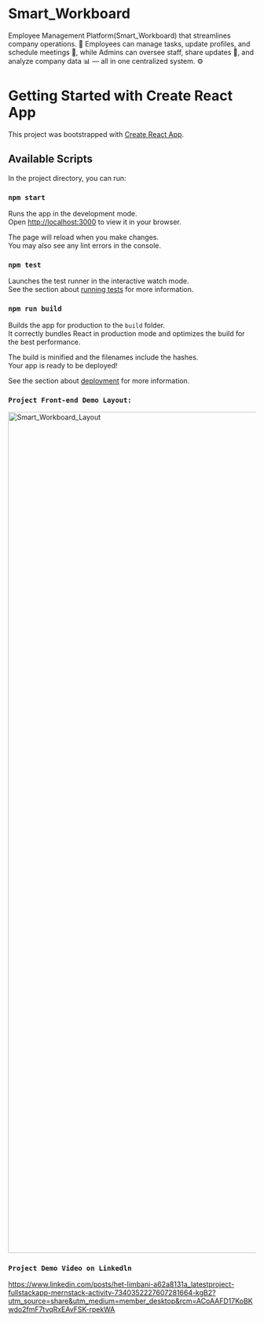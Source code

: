 # Smart_Workboard
Employee Management Platform(Smart_Workboard) that streamlines company operations. 👥 Employees can manage tasks, update profiles, and schedule meetings 📅, while Admins can oversee staff, share updates 📢, and analyze company data 📊 — all in one centralized system. ⚙️


# Getting Started with Create React App

This project was bootstrapped with [Create React App](https://github.com/facebook/create-react-app).

## Available Scripts

In the project directory, you can run:

### `npm start`

Runs the app in the development mode.\
Open [http://localhost:3000](http://localhost:3000) to view it in your browser.

The page will reload when you make changes.\
You may also see any lint errors in the console.

### `npm test`

Launches the test runner in the interactive watch mode.\
See the section about [running tests](https://facebook.github.io/create-react-app/docs/running-tests) for more information.

### `npm run build`

Builds the app for production to the `build` folder.\
It correctly bundles React in production mode and optimizes the build for the best performance.

The build is minified and the filenames include the hashes.\
Your app is ready to be deployed!

See the section about [deployment](https://facebook.github.io/create-react-app/docs/deployment) for more information.

### `Project Front-end Demo Layout:`
<img width="1710" alt="Smart_Workboard_Layout" src="https://github.com/user-attachments/assets/3d622100-dce1-464c-9321-752647dd45dd" />

### `Project Demo Video on Linkedln`
https://www.linkedin.com/posts/het-limbani-a62a8131a_latestproject-fullstackapp-mernstack-activity-7340352227607281664-kgB2?utm_source=share&utm_medium=member_desktop&rcm=ACoAAFD17KoBKwdo2fmF7tvqRxEAvFSK-rpekWA

